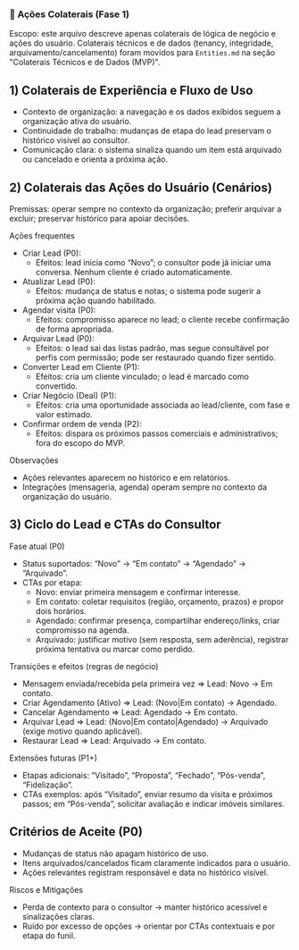 ### 🔁 Ações Colaterais (Fase 1)

Escopo: este arquivo descreve apenas colaterais de lógica de negócio e ações do usuário. Colaterais técnicos e de dados (tenancy, integridade, arquivamento/cancelamento) foram movidos para `Entities.md` na seção "Colaterais Técnicos e de Dados (MVP)".

## 1) Colaterais de Experiência e Fluxo de Uso
- Contexto de organização: a navegação e os dados exibidos seguem a organização ativa do usuário.
- Continuidade do trabalho: mudanças de etapa do lead preservam o histórico visível ao consultor.
- Comunicação clara: o sistema sinaliza quando um item está arquivado ou cancelado e orienta a próxima ação.

## 2) Colaterais das Ações do Usuário (Cenários)
Premissas: operar sempre no contexto da organização; preferir arquivar a excluir; preservar histórico para apoiar decisões.

Ações frequentes
- Criar Lead (P0):
	- Efeitos: lead inicia como “Novo”; o consultor pode já iniciar uma conversa. Nenhum cliente é criado automaticamente.
- Atualizar Lead (P0):
	- Efeitos: mudança de status e notas; o sistema pode sugerir a próxima ação quando habilitado.
- Agendar visita (P0):
	- Efeitos: compromisso aparece no lead; o cliente recebe confirmação de forma apropriada.
- Arquivar Lead (P0):
	- Efeitos: o lead sai das listas padrão, mas segue consultável por perfis com permissão; pode ser restaurado quando fizer sentido.
- Converter Lead em Cliente (P1):
	- Efeitos: cria um cliente vinculado; o lead é marcado como convertido.
- Criar Negócio (Deal) (P1):
	- Efeitos: cria uma oportunidade associada ao lead/cliente, com fase e valor estimado.
- Confirmar ordem de venda (P2):
	- Efeitos: dispara os próximos passos comerciais e administrativos; fora do escopo do MVP.

Observações
- Ações relevantes aparecem no histórico e em relatórios.
- Integrações (mensageria, agenda) operam sempre no contexto da organização do usuário.

## 3) Ciclo do Lead e CTAs do Consultor
Fase atual (P0)
- Status suportados: “Novo” → “Em contato” → “Agendado” → “Arquivado”.
- CTAs por etapa:
	- Novo: enviar primeira mensagem e confirmar interesse.
	- Em contato: coletar requisitos (região, orçamento, prazos) e propor dois horários.
	- Agendado: confirmar presença, compartilhar endereço/links, criar compromisso na agenda.
	- Arquivado: justificar motivo (sem resposta, sem aderência), registrar próxima tentativa ou marcar como perdido.

Transições e efeitos (regras de negócio)
- Mensagem enviada/recebida pela primeira vez ⇒ Lead: Novo → Em contato.
- Criar Agendamento (Ativo) ⇒ Lead: (Novo|Em contato) → Agendado.
- Cancelar Agendamento ⇒ Lead: Agendado → Em contato.
- Arquivar Lead ⇒ Lead: (Novo|Em contato|Agendado) → Arquivado (exige motivo quando aplicável).
- Restaurar Lead ⇒ Lead: Arquivado → Em contato.

Extensões futuras (P1+)
- Etapas adicionais: “Visitado”, “Proposta”, “Fechado”, “Pós-venda”, “Fidelização”.
- CTAs exemplos: após “Visitado”, enviar resumo da visita e próximos passos; em “Pós-venda”, solicitar avaliação e indicar imóveis similares.

## Critérios de Aceite (P0)
- Mudanças de status não apagam histórico de uso.
- Itens arquivados/cancelados ficam claramente indicados para o usuário.
- Ações relevantes registram responsável e data no histórico visível.

Riscos e Mitigações
- Perda de contexto para o consultor → manter histórico acessível e sinalizações claras.
- Ruído por excesso de opções → orientar por CTAs contextuais e por etapa do funil.